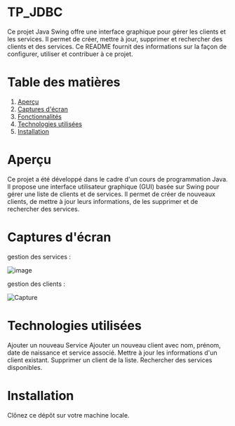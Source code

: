 # TP_JDBC
Ce projet Java Swing offre une interface graphique pour gérer les clients et les services. Il permet de créer, mettre à jour, supprimer et rechercher des clients et des services. Ce README fournit des informations sur la façon de configurer, utiliser et contribuer à ce projet.
# Table des matières
1. [Aperçu](#Aperçu)
2. [Captures d'écran](#Captures-d'écran)
3. [Fonctionnalités](#Fonctionnalités)
4. [Technologies utilisées](#Technologies-utilisées)
5. [Installation](#Installation)
# Aperçu
Ce projet a été développé dans le cadre d'un cours de programmation Java. Il propose une interface utilisateur graphique (GUI) basée sur Swing pour gérer une liste de clients et de services. Il permet de créer de nouveaux clients, de mettre à jour leurs informations, de les supprimer et de rechercher des services.
# Captures d'écran
gestion des services :

![image](https://github.com/bananaacaat/TP_JDBC/assets/147453939/89e38b07-11a5-416d-9994-a731d3344245)

gestion des clients :

![Capture](https://github.com/bananaacaat/TP_JDBC/assets/147453939/57eec4c9-15f7-40b7-8f19-d0acf33f7287)

# Technologies utilisées
   Ajouter un nouveau Service
   Ajouter un nouveau client avec nom, prénom, date de naissance et service associé.
   Mettre à jour les informations d'un client existant.
   Supprimer un client de la liste.
   Rechercher des services disponibles.
# Installation
Clônez ce dépôt sur votre machine locale.

